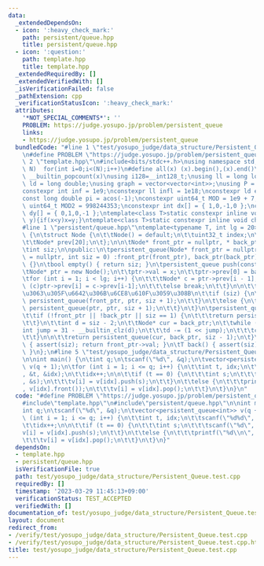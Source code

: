 ```yaml
---
data:
  _extendedDependsOn:
  - icon: ':heavy_check_mark:'
    path: persistent/queue.hpp
    title: persistent/queue.hpp
  - icon: ':question:'
    path: template.hpp
    title: template.hpp
  _extendedRequiredBy: []
  _extendedVerifiedWith: []
  _isVerificationFailed: false
  _pathExtension: cpp
  _verificationStatusIcon: ':heavy_check_mark:'
  attributes:
    '*NOT_SPECIAL_COMMENTS*': ''
    PROBLEM: https://judge.yosupo.jp/problem/persistent_queue
    links:
    - https://judge.yosupo.jp/problem/persistent_queue
  bundledCode: "#line 1 \"test/yosupo_judge/data_structure/Persistent_Queue.test.cpp\"\
    \n#define PROBLEM \"https://judge.yosupo.jp/problem/persistent_queue\"\n\n#line\
    \ 2 \"template.hpp\"\n#include<bits/stdc++.h>\nusing namespace std;\n#define rep(i,\
    \ N)  for(int i=0;i<(N);i++)\n#define all(x) (x).begin(),(x).end()\n#define popcount(x)\
    \ __builtin_popcount(x)\nusing i128=__int128_t;\nusing ll = long long;\nusing\
    \ ld = long double;\nusing graph = vector<vector<int>>;\nusing P = pair<int, int>;\n\
    constexpr int inf = 1e9;\nconstexpr ll infl = 1e18;\nconstexpr ld eps = 1e-6;\n\
    const long double pi = acos(-1);\nconstexpr uint64_t MOD = 1e9 + 7;\nconstexpr\
    \ uint64_t MOD2 = 998244353;\nconstexpr int dx[] = { 1,0,-1,0 };\nconstexpr int\
    \ dy[] = { 0,1,0,-1 };\ntemplate<class T>static constexpr inline void chmax(T&x,T\
    \ y){if(x<y)x=y;}\ntemplate<class T>static constexpr inline void chmin(T&x,T y){if(x>y)x=y;}\n\
    #line 1 \"persistent/queue.hpp\"\ntemplate<typename T, int lg = 20>\nclass persistent_queue\
    \ {\n\tstruct Node {\n\t\tNode() = default;\n\t\tuint32_t index;\n\t\tT val;\n\
    \t\tNode* prev[20];\n\t};\n\n\tNode* front_ptr = nullptr, * back_ptr = nullptr;\n\
    \tint siz;\n\npublic:\n\tpersistent_queue(Node* front_ptr = nullptr, Node* back_ptr\
    \ = nullptr, int siz = 0) :front_ptr(front_ptr), back_ptr(back_ptr), siz(siz)\
    \ {}\n\tbool empty() { return siz; }\n\tpersistent_queue push(const T& x) {\n\t\
    \tNode* ptr = new Node();\n\t\tptr->val = x;\n\t\tptr->prev[0] = back_ptr;\n\t\
    \tfor (int i = 1; i < lg; i++) {\n\t\t\tNode* c = ptr->prev[i - 1];\n\t\t\tif\
    \ (c)ptr->prev[i] = c->prev[i-1];\n\t\t\telse break;\n\t\t}\n\n\t\t//\u7A7A\u3060\
    \u3063\u305F\u6642\u306B\u6CE8\u610F\u3059\u308B\n\t\tif (siz) {\n\t\t\treturn\
    \ persistent_queue(front_ptr, ptr, siz + 1);\n\t\t}\n\t\telse {\n\t\t\treturn\
    \ persistent_queue(ptr, ptr, siz + 1);\n\t\t}\n\t}\n\tpersistent_queue pop() {\n\
    \t\tif (!front_ptr || !back_ptr || siz == 1) {\n\t\t\treturn persistent_queue();\n\
    \t\t}\n\t\tint d = siz - 2;\n\t\tNode* cur = back_ptr;\n\t\twhile (d) {\n\t\t\t\
    int jump = 31 - __builtin_clz(d);\n\t\t\td -= (1 << jump);\n\t\t\tcur = cur->prev[jump];\n\
    \t\t}\n\n\t\treturn persistent_queue(cur, back_ptr, siz - 1);\n\t}\n\n\tT front()\
    \ { assert(siz); return front_ptr->val; }\n\tT back() { assert(siz); return back_ptr->val;\
    \ }\n};\n#line 5 \"test/yosupo_judge/data_structure/Persistent_Queue.test.cpp\"\
    \n\nint main() {\n\tint q;\n\tscanf(\"%d\", &q);\n\tvector<persistent_queue<int>>\
    \ v(q + 1);\n\tfor (int i = 1; i <= q; i++) {\n\t\tint t, idx;\n\t\tscanf(\"%d%d\"\
    , &t, &idx);\n\t\tidx++;\n\n\t\tif (t == 0) {\n\t\t\tint s;\n\t\t\tscanf(\"%d\"\
    , &s);\n\t\t\tv[i] = v[idx].push(s);\n\t\t}\n\t\telse {\n\t\t\tprintf(\"%d\\n\"\
    , v[idx].front());\n\t\t\tv[i] = v[idx].pop();\n\t\t}\n\t}\n}\n"
  code: "#define PROBLEM \"https://judge.yosupo.jp/problem/persistent_queue\"\n\n\
    #include\"template.hpp\"\n#include\"persistent/queue.hpp\"\n\nint main() {\n\t\
    int q;\n\tscanf(\"%d\", &q);\n\tvector<persistent_queue<int>> v(q + 1);\n\tfor\
    \ (int i = 1; i <= q; i++) {\n\t\tint t, idx;\n\t\tscanf(\"%d%d\", &t, &idx);\n\
    \t\tidx++;\n\n\t\tif (t == 0) {\n\t\t\tint s;\n\t\t\tscanf(\"%d\", &s);\n\t\t\t\
    v[i] = v[idx].push(s);\n\t\t}\n\t\telse {\n\t\t\tprintf(\"%d\\n\", v[idx].front());\n\
    \t\t\tv[i] = v[idx].pop();\n\t\t}\n\t}\n}"
  dependsOn:
  - template.hpp
  - persistent/queue.hpp
  isVerificationFile: true
  path: test/yosupo_judge/data_structure/Persistent_Queue.test.cpp
  requiredBy: []
  timestamp: '2023-03-29 11:45:13+09:00'
  verificationStatus: TEST_ACCEPTED
  verifiedWith: []
documentation_of: test/yosupo_judge/data_structure/Persistent_Queue.test.cpp
layout: document
redirect_from:
- /verify/test/yosupo_judge/data_structure/Persistent_Queue.test.cpp
- /verify/test/yosupo_judge/data_structure/Persistent_Queue.test.cpp.html
title: test/yosupo_judge/data_structure/Persistent_Queue.test.cpp
---
```

